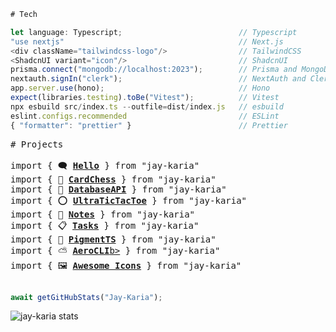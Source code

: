 ```typescript
# Tech

let language: Typescript;                          // Typescript
"use nextjs"                                       // Next.js
<div className="tailwindcss-logo"/>                // TailwindCSS
<ShadcnUI variant="icon"/>                         // ShadcnUI
prisma.connect("mongodb://localhost:2023");        // Prisma and MongoDB
nextauth.signIn("clerk");                          // NextAuth and Clerk
app.server.use(hono);                              // Hono
expect(libraries.testing).toBe("Vitest");          // Vitest
npx esbuild src/index.ts --outfile=dist/index.js   // esbuild
eslint.configs.recommended                         // ESLint
{ "formatter": "prettier" }                        // Prettier
```

<pre>
# Projects

import { 🗨 <a href="https://github.com/Jay-Karia/Hello"><b>Hello</b></a> } from "jay-karia"
import { 👑 <a href="https://github.com/Jay-Karia/card-chess"><b>CardChess</b></a> } from "jay-karia"
import { 💾 <a href="https://github.com/Jay-Karia/database-api"><b>DatabaseAPI</b></a> } from "jay-karia"
import { ⭕ <a href="https://github.com/Jay-Karia/ultra-tic"><b>UltraTicTacToe</b></a> } from "jay-karia"
import { 📓 <a href="https://github.com/Jay-Karia/notes"><b>Notes</b></a> } from "jay-karia"
import { 📋 <a href="https://github.com/Jay-Karia/tasks"><b>Tasks</b></a> } from "jay-karia"
import { 🎨 <a href="https://github.com/Jay-Karia/pigment-ts"><b>PigmentTS</b></a> } from "jay-karia"
import { ⛅ <a href="https://github.com/Jay-Karia/aero-cli"><b>AeroCLI</b>b></a> } from "jay-karia"
import { 🖼️ <a href="https://github.com/Jay-Karia/awesome-icons"><b>Awesome Icons</b></a> } from "jay-karia"

</pre>



```typescript
await getGitHubStats("Jay-Karia");
```
<img src="https://github-readme-stats-rust-omega-82.vercel.app/api?username=Jay-Karia&theme=aura&show=reviews" alt="jay-karia stats" />
